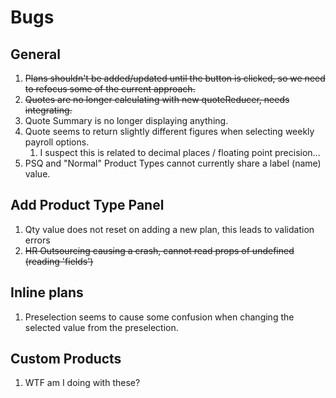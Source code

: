 # Bugs

## General
1. ~~Plans shouldn't be added/updated until the button is clicked, so we need to refocus some of the current approach.~~
2. ~~Quotes are no longer calculating with new quoteReducer, needs integrating.~~
3. Quote Summary is no longer displaying anything.
4. Quote seems to return slightly different figures when selecting weekly payroll options.
   1. I suspect this is related to decimal places / floating point precision...
5. PSQ and "Normal" Product Types cannot currently share a label (name) value.

## Add Product Type Panel
1. Qty value does not reset on adding a new plan, this leads to validation errors
2. ~~HR Outsourcing causing a crash, cannot read props of undefined (reading 'fields')~~

## Inline plans
1. Preselection seems to cause some confusion when changing the selected value from the preselection.

## Custom Products
1. WTF am I doing with these?